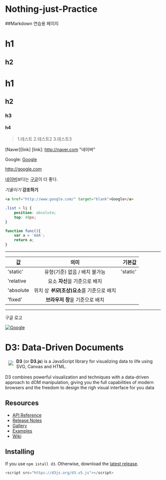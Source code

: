 # Nothing-just-Practice

##Markdown 연습용 페이지

h1
==
h2
--
# h1
## h2
### h3
#### h4

> 1.테스트
> 2.테스트2
> 3.테스트3

[Naver][link]
[link]: http://naver.com "네이버"

Google: [Google](http://google.com)

<http://google.com>

[네이버]보다는 [구글]이 더 좋다.

[네이버]: http://naver.com
[구글]: http://google.com

*기울이기*
**강조하기**

```html
<a href="http://www.google.com/" target="blank">Google</a>
```

```css
.list > li {
    position: absolute;
    top: 40px;
}
```

```javascript
function func(){
    var a = 'AAA';
    return a;
}
```
---
값 | 의미 | 기본값
---|:---:|---:
'static' | 유형(기준) 없음 / 배치 불가능 | 'static'
'relative | 요소 **자신**을 기준으로 배치 |
'absolute | 위치 상 **_부모_(조상)요소**를 기준으로 배치 |
'fixed' | **브라우저 창**을 기준으로 배치 |

<hr>
구글 로고

[![Google](https://www.google.com/images/branding/googlelogo/1x/googlelogo_color_272x92dp.png)](http://google.com)


# D3: Data-Driven Documents

<a href="https://d3js.org"><img src="https://d3js.org/logo.svg" align="left" hspace="10" vspace="6"></a>

**D3** (or **D3.js**) is a JavaScript library for visualizing data to life using SVG, Canvas and HTML.<br/><br/> D3 combines powerful visualization and techniques with a data-driven approach to dOM manipulation, giving you the full capabilities of modern browsers and the freedom to design the righ visual interface for you data

## Resources
- [API Reference](https://github.com/d3/d3/blob/master/API.md)
- [Release Notes](https://github.com/d3/d3/releases)
- [Gallery](https://github.com/d3/d3/wiki/Gallery)
- [Examples](https://bl.ocks.org/mbostock)
- [Wiki](https://github.com/d3/d3/wiki)

## Installing
If you use `npm istall d3`. Otherwise, download the [latest release](https://github.com/d3/d3/releases/latest).

```javascript
<script src="https://d3js.org/d3.v5.js"></script>
```
